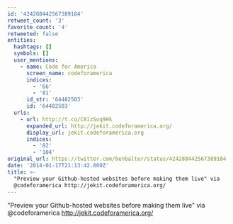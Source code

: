 ```yaml
---
id: '424288442567389184'
retweet_count: '3'
favorite_count: '4'
retweeted: false
entities:
  hashtags: []
  symbols: []
  user_mentions:
    - name: Code for America
      screen_name: codeforamerica
      indices:
        - '66'
        - '81'
      id_str: '64482503'
      id: '64482503'
  urls:
    - url: http://t.co/C8izSoq9Hk
      expanded_url: http://jekit.codeforamerica.org/
      display_url: jekit.codeforamerica.org
      indices:
        - '82'
        - '104'
original_url: https://twitter.com/benbalter/status/424288442567389184
date: '2014-01-17T21:13:42.000Z'
title: >-
  "Preview your Github-hosted websites before making them live" via
  @codeforamerica http://jekit.codeforamerica.org/
---
```


"Preview your Github-hosted websites before making them live" via @codeforamerica http://jekit.codeforamerica.org/